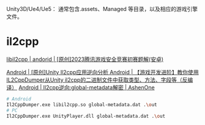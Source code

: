 Unity3D/Ue4/Ue5： 通常包含.assets、Managed 等目录，以及相应的游戏引擎文件。

# il2cpp
[libil2cpp | andorid | [原创]2023腾讯游戏安全竞赛初赛题解(安卓) ](https://bbs.kanxue.com/thread-276949.htm)

[Android | [原创]Unity Il2cpp应用逆向分析 ](https://bbs.kanxue.com/thread-271191.htm)
[Android | 【游戏开发进阶】教你使用IL2CppDumper从Unity il2cpp的二进制文件中获取类型、方法、字段等（反编译）](https://blog.csdn.net/linxinfa/article/details/116572369)
[Android | Il2cpp逆向:global-metadata解密 | AshenOne](https://ashenone66.cn/2022/04/22/il2cpp-ni-xiang-global-metadata-jie-mi)

```sh
# Android
Il2CppDumper.exe libil2cpp.so global-metadata.dat .\out
# PC
Il2CppDumper.exe UnityPlayer.dll global-metadata.dat .\out
```

